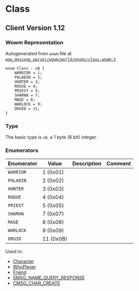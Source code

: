 # Class
## Client Version 1.12

### Wowm Representation

Autogenerated from `wowm` file at [`wow_message_parser/wowm/world/enums/class.wowm:3`](https://github.com/gtker/wow_messages/tree/main/wow_message_parser/wowm/world/enums/class.wowm#L3).

```rust,ignore
enum Class : u8 {
    WARRIOR = 1;
    PALADIN = 2;
    HUNTER = 3;
    ROGUE = 4;
    PRIEST = 5;
    SHAMAN = 7;
    MAGE = 8;
    WARLOCK = 9;
    DRUID = 11;
}
```
### Type
The basic type is `u8`, a 1 byte (8 bit) integer.
### Enumerators
| Enumerator | Value  | Description | Comment |
| --------- | -------- | ----------- | ------- |
| `WARRIOR` | 1 (0x01) |  |  |
| `PALADIN` | 2 (0x02) |  |  |
| `HUNTER` | 3 (0x03) |  |  |
| `ROGUE` | 4 (0x04) |  |  |
| `PRIEST` | 5 (0x05) |  |  |
| `SHAMAN` | 7 (0x07) |  |  |
| `MAGE` | 8 (0x08) |  |  |
| `WARLOCK` | 9 (0x09) |  |  |
| `DRUID` | 11 (0x0B) |  |  |

Used in:
* [Character](character.md)
* [WhoPlayer](whoplayer.md)
* [Friend](friend.md)
* [SMSG_NAME_QUERY_RESPONSE](smsg_name_query_response.md)
* [CMSG_CHAR_CREATE](cmsg_char_create.md)
